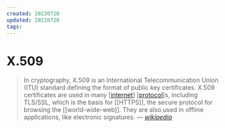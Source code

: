 ```yaml
---
created: 20220720
updated: 20220720
tags:
---
```


# X.509

> In cryptography, X.509 is an International Telecommunication Union (ITU) standard defining the format of public key certificates. X.509 certificates are used in many [[internet]] [[protocol]]s, including TLS/SSL, which is the basis for [[HTTPS]], the secure protocol for browsing the [[world-wide-web]]. They are also used in offline applications, like electronic signatures.
> &mdash; <cite>[wikipedia][1]</cite>

[1]: https://en.wikipedia.org/wiki/x.509

[//begin]: # "Autogenerated link references for markdown compatibility"
[internet]: internet "internet"
[protocol]: protocol "Protocol"
[//end]: # "Autogenerated link references"